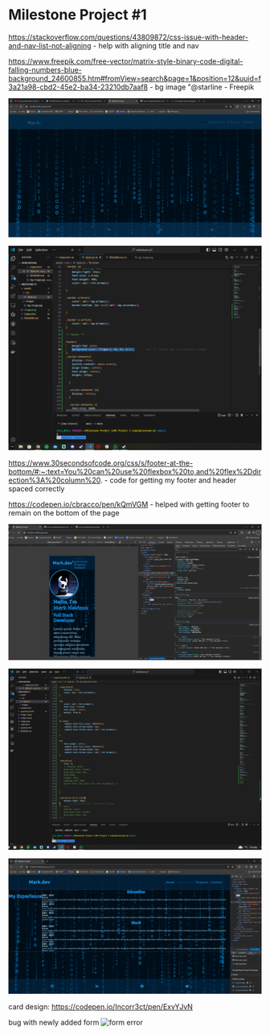 # Milestone Project #1

https://stackoverflow.com/questions/43809872/css-issue-with-header-and-nav-list-not-aligning - help with aligning title and nav

https://www.freepik.com/free-vector/matrix-style-binary-code-digital-falling-numbers-blue-background_24600855.htm#fromView=search&page=1&position=12&uuid=f3a21a98-cbd2-45e2-ba34-23210db7aaf8 - bg image "@starline - Freepik

![issue with opacity - trying different methods to ensure text still pops but background can remain the same](image.png)

![fixed issue with opacity and text - using rgba and trying to color match original background - new issue arose with the hover effect](image-1.png)

https://www.30secondsofcode.org/css/s/footer-at-the-bottom/#:~:text=You%20can%20use%20flexbox%20to,and%20flex%2Ddirection%3A%20column%20. - code for getting my footer and header spaced correctly

https://codepen.io/cbracco/pen/kQmVGM - helped with getting footer to remain on the bottom of the page

![debugging and testing - playing with the flex display to try and find a good alignment for this screen size](image-2.png)

![debugging and testing best way to get my experince site to work - using either flex or grid](image-3.png)

![see above](image-4.png)

card design: https://codepen.io/Incorr3ct/pen/ExvYJvN

bug with newly added form ![form error](form-bug.png)